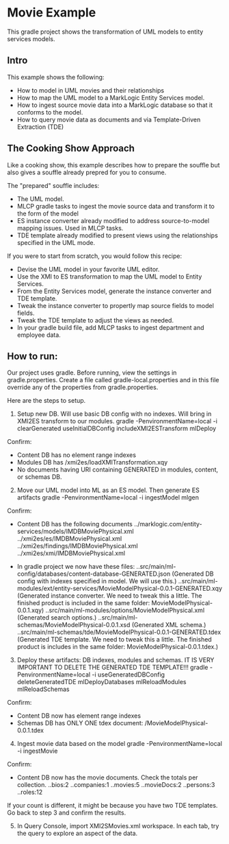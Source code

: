 # Movie Example

This gradle project shows the transformation of UML models to entity services models. 

## Intro

This example shows the following:
- How to model in UML movies and their relationships 
- How to map the UML model to a MarkLogic Entity Services model.
- How to ingest source movie data into a MarkLogic database so that it conforms to the model.
- How to query movie data as documents and via Template-Driven Extraction (TDE)

## The Cooking Show Approach

Like a cooking show, this example describes how to prepare the souffle but also gives a souffle already prepred for you to consume. 

The "prepared" souffle includes:
- The UML model.
- MLCP gradle tasks to ingest the movie source data and transform it to the form of the model
- ES instance converter already modified to address source-to-model mapping issues. Used in MLCP tasks.
- TDE template already modified to present views using the relationships specified in the UML mode.

If you were to start from scratch, you would follow this recipe:
- Devise the UML model in your favorite UML editor.
- Use the XMI to ES transformation to map the UML model to Entity Services. 
- From the Entity Services model, generate the instance converter and TDE template.
- Tweak the instance converter to propertly map source fields to model fields. 
- Tweak the TDE template to adjust the views as needed.
- In your gradle build file, add MLCP tasks to ingest department and employee data. 

## How to run:

Our project uses gradle. Before running, view the settings in gradle.properties. Create a file called gradle-local.properties and in this file override any of the properties from gradle.properties.

Here are the steps to setup.

1. Setup new DB. Will use basic DB config with no indexes. Will bring in XMI2ES transform to our modules.
gradle -PenvironmentName=local -i clearGenerated useInitialDBConfig includeXMI2ESTransform mlDeploy

Confirm:
- Content DB has no element range indexes
- Modules DB has /xmi2es/loadXMITransformation.xqy
- No documents having URI containing GENERATED in modules, content, or schemas DB.

2. Move our UML model into ML as an ES model. Then generate ES artifacts
gradle -PenvironmentName=local -i ingestModel mlgen

Confirm:
- Content DB has the following documents
../marklogic.com/entity-services/models/IMDBMoviePhysical.xml
../xmi2es/es/IMDBMoviePhysical.xml
../xmi2es/findings/IMDBMoviePhysical.xml
../xmi2es/xmi/IMDBMoviePhysical.xml

- In gradle project we now have these files:
..src/main/ml-config/databases/content-database-GENERATED.json
(Generated DB config with indexes specified in model. We will use this.)
..src/main/ml-modules/ext/entity-services/MovieModelPhysical-0.0.1-GENERATED.xqy
(Generated instance converter. We need to tweak this a little. The finished product is included in the same folder: MovieModelPhysical-0.0.1.xqy)
..src/main/ml-modules/options/MovieModelPhysical.xml
(Generated search options.)
..src/main/ml-schemas/MovieModelPhysical-0.0.1.xsd
(Generated XML schema.)
..src/main/ml-schemas/tde/MovieModelPhysical-0.0.1-GENERATED.tdex
(Generated TDE template. We need to tweak this a little. The finished product is includes in the same folder: MovieModelPhysical-0.0.1.tdex.)

3. Deploy these artifacts: DB indexes, modules and schemas. IT IS VERY IMPORTANT TO DELETE THE GENERATED TDE TEMPLATE!!!
gradle -PenvironmentName=local -i useGeneratedDBConfig deleteGeneratedTDE mlDeployDatabases mlReloadModules mlReloadSchemas

Confirm:
- Content DB now has element range indexes
- Schemas DB has ONLY ONE tdex document: /MovieModelPhysical-0.0.1.tdex

4. Ingest movie data based on the model
gradle -PenvironmentName=local -i ingestMovie

Confirm:
- Content DB now has the movie documents. Check the totals per collection. 
..bios:2
..companies:1
..movies:5
..movieDocs:2
..persons:3
..roles:12

If your count is different, it might be because you have two TDE templates. Go back to step 3 and confirm the results.

5. In Query Console, import XMI2SMovies.xml workspace. In each tab, try the query to explore an aspect of the data.

